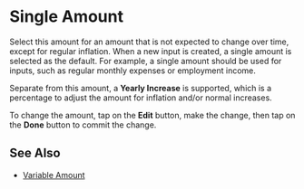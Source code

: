 # Single Amount

Select this amount for an amount that is not expected to change over time, except for regular inflation. When a new input is created, a single amount is selected as the default. For example, a single amount should be used for inputs, such as regular monthly expenses or employment income.

Separate from this amount, a __Yearly Increase__ is supported, which is a percentage to adjust the amount for inflation and/or normal increases. 

To change the amount, tap on the __Edit__ button, make the change, then tap on the __Done__ button to commit the change.


## See Also

* [Variable Amount][varAmt]

[varAmt]:variableAmount.html
